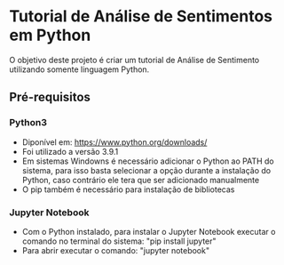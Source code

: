 # Tutorial de Análise de Sentimentos em Python

O objetivo deste projeto é criar um tutorial de Análise de Sentimento utilizando somente linguagem Python. 

## Pré-requisitos

### Python3 

  * Diponível em: <https://www.python.org/downloads/>
  * Foi utilizado a versão 3.9.1
  * Em sistemas Windowns é necessário adicionar o Python ao PATH do sistema, para isso basta selecionar a opção durante a instalação do Python, caso contrário ele tera que ser adicionado manualmente
  * O pip também é necessário para instalação de bibliotecas
  
### Jupyter Notebook

  * Com o Python instalado, para instalar o Jupyter Notebook executar o comando no terminal do sistema: "pip install jupyter"
  * Para abrir executar o comando: "jupyter notebook"
